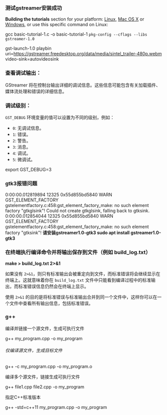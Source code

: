### 测试gstreamer安装成功

**Building the tutorials** section for your platform: [Linux](https://gstreamer.freedesktop.org/documentation/installing/on-linux.html#InstallingonLinux-Build), [Mac OS X](https://gstreamer.freedesktop.org/documentation/installing/on-mac-osx.html#InstallingonMacOSX-Build) or [Windows](https://gstreamer.freedesktop.org/documentation/installing/on-windows.html#InstallingonWindows-Build), or use this specific command on Linux:

gcc basic-tutorial-1.c -o basic-tutorial-1 `pkg-config --cflags --libs gstreamer-1.0`

gst-launch-1.0 playbin uri=https://gstreamer.freedesktop.org/data/media/sintel_trailer-480p.webm video-sink=autovideosink

### 查看调试输出：

GStreamer 将在控制台输出详细的调试信息。这些信息可能包含有关加载插件、媒体流处理和错误的详细信息。

### 调试级别：

`GST_DEBUG` 环境变量的值可以设置为不同的级别，例如：

* `0`: 无调试信息。
* `1`: 错误。
* `2`: 警告。
* `3`: 消息。
* `4`: 调试。
* `5`: 微调试。

export GST_DEBUG=3

### gtk3报错问题

0:00:00.012819894 12325 0x55d855bd5840 WARN     GST_ELEMENT_FACTORY gstelementfactory.c:458:gst_element_factory_make: no such element factory "gtkglsink"!
Could not create gtkglsink, falling back to gtksink.
0:00:00.012854044 12325 0x55d855bd5840 WARN     GST_ELEMENT_FACTORY gstelementfactory.c:458:gst_element_factory_make: no such element factory "gtksink"!
**请安装gstreamer1.0-gtk3
sudo apt install gstreamer1.0-gtk3**

### 在终端执行编译命令并将输出保存到文件（例如 build_log.txt）

**make > build_log.txt 2>&1**

如果没有 `2>&1`，则只有标准输出会被重定向到文件，而标准错误将会继续显示在终端上。这就意味着你在 `build_log.txt` 文件中只能看到编译过程中的标准输出，而标准错误信息仍然会在终端上显示。

使用 `2>&1` 的目的是将标准错误与标准输出合并到同一个文件中，这样你可以在一个文件中查看所有输出信息，包括标准错误。


### g++ 

编译并链接一个源文件，生成可执行文件

g++ my_program.cpp -o my_program

###### 仅编译源文件，生成目标文件

g++ -c my_program.cpp -o my_program.o

编译多个源文件，链接生成可执行文件

g++ file1.cpp file2.cpp -o my_program

指定C++标准版本

g++ -std=c++11 my_program.cpp -o my_program
